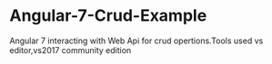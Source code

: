# Angular-7-Crud-Example
Angular 7 interacting with Web Api for crud opertions.Tools used vs editor,vs2017 community edition
